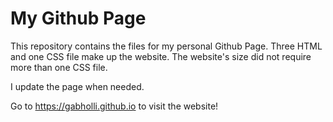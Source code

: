 # My Github Page

This repository contains the files for my personal Github Page. Three HTML and one
CSS file make up the website. The website's size did not require more than one
CSS file.

I update the page when needed.

Go to https://gabholli.github.io to visit the website!
